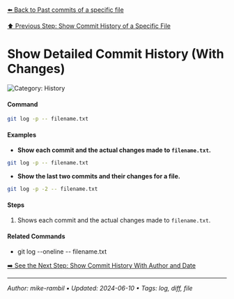 [⬅️ Back to Past commits of a specific file](./past-commits-of-a-specific-file.md)

[⬆️ Previous Step: Show Commit History of a Specific File](./show-commit-history-of-a-specific-file.md)

# Show Detailed Commit History (With Changes)


![Category: History](https://img.shields.io/badge/Category-History-blue)

#### Command
```sh
git log -p -- filename.txt
```

#### Examples
- **Show each commit and the actual changes made to `filename.txt`.** 

 ```sh
git log -p -- filename.txt 
 ```
- **Show the last two commits and their changes for a file.** 

 ```sh
git log -p -2 -- filename.txt 
 ```


#### Steps
1. Shows each commit and the actual changes made to `filename.txt`.


#### Related Commands
- git log --oneline -- filename.txt


[➡️ See the Next Step: Show Commit History With Author and Date](./show-commit-history-with-author-and-date.md)

---

_Author: mike-rambil • Updated: 2024-06-10 • Tags: log, diff, file_
